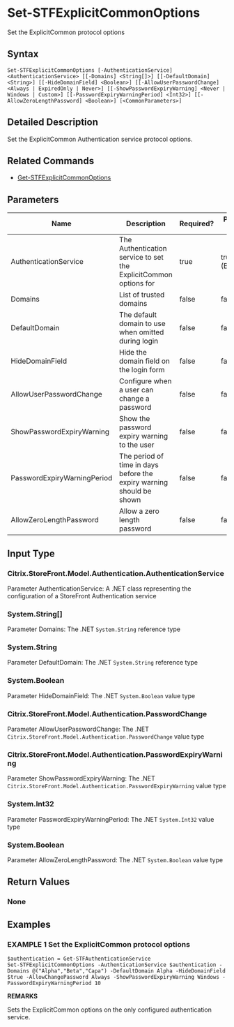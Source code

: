 ﻿# Set-STFExplicitCommonOptions

Set the ExplicitCommon protocol options

## Syntax

```
Set-STFExplicitCommonOptions [-AuthenticationService] <AuthenticationService> [[-Domains] <String[]>] [[-DefaultDomain] <String>] [[-HideDomainField] <Boolean>] [[-AllowUserPasswordChange] <Always | ExpiredOnly | Never>] [[-ShowPasswordExpiryWarning] <Never | Windows | Custom>] [[-PasswordExpiryWarningPeriod] <Int32>] [[-AllowZeroLengthPassword] <Boolean>] [<CommonParameters>]
```

## Detailed Description

Set the ExplicitCommon Authentication service protocol options.

## Related Commands

* [Get-STFExplicitCommonOptions](./Get-STFExplicitCommonOptions)

## Parameters

| Name   | Description | Required? | Pipeline Input | Default Value |
| --- | --- | --- | --- | --- |
|AuthenticationService|The Authentication service to set the ExplicitCommon options for|true|true (ByValue)| |
|Domains|List of trusted domains|false|false| |
|DefaultDomain|The default domain to use when omitted during login|false|false| |
|HideDomainField|Hide the domain field on the login form|false|false| |
|AllowUserPasswordChange|Configure when a user can change a password|false|false| |
|ShowPasswordExpiryWarning|Show the password expiry warning to the user|false|false| |
|PasswordExpiryWarningPeriod|The period of time in days before the expiry warning should be shown|false|false| |
|AllowZeroLengthPassword|Allow a zero length password|false|false| |

## Input Type

### Citrix.StoreFront.Model.Authentication.AuthenticationService

Parameter AuthenticationService: A .NET class representing the configuration of a StoreFront Authentication service

### System.String[]

Parameter Domains: The .NET `System.String` reference type

### System.String

Parameter DefaultDomain: The .NET `System.String` reference type

### System.Boolean

Parameter HideDomainField: The .NET `System.Boolean` value type

### Citrix.StoreFront.Model.Authentication.PasswordChange

Parameter AllowUserPasswordChange: The .NET `Citrix.StoreFront.Model.Authentication.PasswordChange` value type

### Citrix.StoreFront.Model.Authentication.PasswordExpiryWarning

Parameter ShowPasswordExpiryWarning: The .NET `Citrix.StoreFront.Model.Authentication.PasswordExpiryWarning` value type

### System.Int32

Parameter PasswordExpiryWarningPeriod: The .NET `System.Int32` value type

### System.Boolean

Parameter AllowZeroLengthPassword: The .NET `System.Boolean` value type

## Return Values

### None

## Examples

### EXAMPLE 1 Set the ExplicitCommon protocol options

```
$authentication = Get-STFAuthenticationService
Set-STFExplicitCommonOptions -AuthenticationService $authentication -Domains @("Alpha","Beta","Capa") -DefaultDomain Alpha -HideDomainField $true -AllowChangePassword Always -ShowPasswordExpiryWarning Windows -PasswordExpiryWarningPeriod 10
```

**REMARKS**

Sets the ExplicitCommon options on the only configured authentication service.
